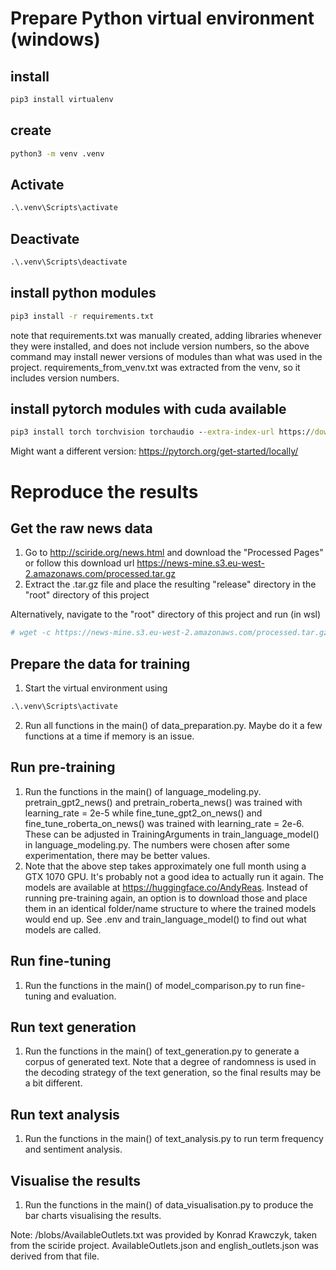 # Prepare Python virtual environment (windows)
## install
```cmd
pip3 install virtualenv
```

## create
```cmd
python3 -m venv .venv
```

## Activate 
```cmd
.\.venv\Scripts\activate
```

## Deactivate
```cmd
.\.venv\Scripts\deactivate
```

## install python modules
```cmd
pip3 install -r requirements.txt
```
note that requirements.txt was manually created, adding libraries whenever they were installed, and does not include version numbers, so the above command may install newer versions of modules than what was used in the project.
requirements_from_venv.txt was extracted from the venv, so it includes version numbers.

## install pytorch modules with cuda available
```cmd
pip3 install torch torchvision torchaudio --extra-index-url https://download.pytorch.org/whl/cu116
```
Might want a different version:
https://pytorch.org/get-started/locally/


# Reproduce the results
## Get the raw news data
1. Go to http://sciride.org/news.html and download the "Processed Pages" or follow this download url https://news-mine.s3.eu-west-2.amazonaws.com/processed.tar.gz
2. Extract the .tar.gz file and place the resulting "release" directory in the "root" directory of this project

Alternatively, navigate to the "root" directory of this project and run (in wsl)
```bash
# wget -c https://news-mine.s3.eu-west-2.amazonaws.com/processed.tar.gz -O - | tar -xz
```

## Prepare the data for training
1. Start the virtual environment using
```cmd
.\.venv\Scripts\activate
```
2. Run all functions in the main() of data_preparation.py. Maybe do it a few functions at a time if memory is an issue.

## Run pre-training
1. Run the functions in the main() of language_modeling.py. pretrain_gpt2_news() and pretrain_roberta_news() was trained with learning_rate = 2e-5 while fine_tune_gpt2_on_news() and fine_tune_roberta_on_news() was trained with learning_rate = 2e-6. These can be adjusted in TrainingArguments in train_language_model() in language_modeling.py. The numbers were chosen after some experimentation, there may be better values.
2. Note that the above step takes approximately one full month using a GTX 1070 GPU. It's probably not a good idea to actually run it again. The models are available at https://huggingface.co/AndyReas. Instead of running pre-training again, an option is to download those and place them in an identical folder/name structure to where the trained models would end up. See .env and train_language_model() to find out what models are called.

## Run fine-tuning
1. Run the functions in the main() of model_comparison.py to run fine-tuning and evaluation.

## Run text generation
1. Run the functions in the main() of text_generation.py to generate a corpus of generated text. Note that a degree of randomness is used in the decoding strategy of the text generation, so the final results may be a bit different.

## Run text analysis
1. Run the functions in the main() of text_analysis.py to run term frequency and sentiment analysis.

## Visualise the results
1. Run the functions in the main() of data_visualisation.py to produce the bar charts visualising the results.


Note:
/blobs/AvailableOutlets.txt was provided by Konrad Krawczyk, taken from the sciride project.
AvailableOutlets.json and english_outlets.json was derived from that file.